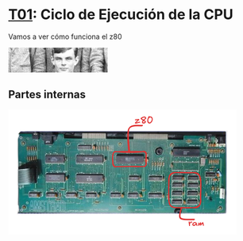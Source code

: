 # [T01](https://www.youtube.com/watch?v=p8DeOFI-CKE): Ciclo de Ejecución de la CPU

Vamos a ver cómo funciona el z80

![divider](https://raw.githubusercontent.com/tossuttid/notes-resources/main/dividers/turing.jpg)

## Partes internas

![Placa amstrad](images/amstrad_partes.png)
